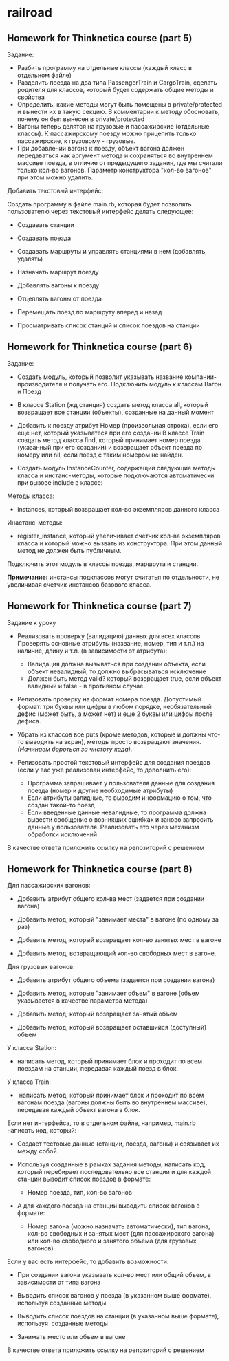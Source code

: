 # railroad

## Homework for Thinknetica course (part 5) 

Задание:

 - Разбить программу на отдельные классы (каждый класс в отдельном файле)
 - Разделить поезда на два типа PassengerTrain и CargoTrain, сделать родителя для классов, который будет содержать общие методы и свойства
 - Определить, какие методы могут быть помещены в private/protected и вынести их в такую секцию. В комментарии к методу обосновать, почему он был вынесен в private/protected
 - Вагоны теперь делятся на грузовые и пассажирские (отдельные классы). К пассажирскому поезду можно прицепить только пассажирские, к грузовому - грузовые. 
 - При добавлении вагона к поезду, объект вагона должен передаваться как аргумент метода и сохраняться во внутреннем массиве поезда, в отличие от предыдущего задания, где мы считали только кол-во вагонов. Параметр конструктора "кол-во вагонов" при этом можно удалить.


Добавить текстовый интерфейс:

Создать программу в файле main.rb, которая будет позволять пользователю через текстовый интерфейс делать следующее:

  - Создавать станции
     
  - Создавать поезда
     
  - Создавать маршруты и управлять станциями в нем (добавлять, удалять)
     
  - Назначать маршрут поезду
     
  - Добавлять вагоны к поезду
     
  - Отцеплять вагоны от поезда
     
  - Перемещать поезд по маршруту вперед и назад
     
  - Просматривать список станций и список поездов на станции
  
  ## Homework for Thinknetica course (part 6) 
  
   Задание:
     
   - Создать модуль, который позволит указывать название компании-производителя и получать его. Подключить модуль к классам Вагон и Поезд
     
   - В классе Station (жд станция) создать метод класса all, который возвращает все станции (объекты), созданные на данный момент
  -  Добавить к поезду атрибут Номер (произвольная строка), если его еще нет, который указыватеся при его создании
В классе Train создать метод класса find, который принимает номер поезда (указанный при его создании) и возвращает объект поезда по номеру или nil, если поезд с таким номером не найден.

  - Создать модуль InstanceCounter, содержащий следующие методы класса и инстанс-методы, которые подключаются автоматически при вызове include в классе:

  Методы класса:
  
   - instances, который возвращает кол-во экземпляров данного класса
       
  Инастанс-методы:
  
   - register_instance, который увеличивает счетчик кол-ва экземпляров класса и который можно вызвать из конструктора. При этом данный метод не должен быть публичным.
       
Подключить этот модуль в классы поезда, маршрута и станции.

**Примечание:** инстансы подклассов могут считатья по отдельности, не увеличивая счетчик инстансов базового класса. 


 ## Homework for Thinknetica course (part 7)
 
 Задание к уроку

 - Реализовать проверку (валидацию) данных для всех классов. Проверять основные атрибуты (название, номер, тип и т.п.) на наличие, длину и т.п. (в зависимости от атрибута):

      - Валидация должна вызываться при создании объекта, если объект невалидный, то должно выбрасываться исключение
      - Должен быть метод valid? который возвращает true, если объект валидный и false - в противном случае.
      
- Релизовать проверку на формат номера поезда. Допустимый формат: три буквы или цифры в любом порядке, необязательный дефис (может быть, а может нет) и еще 2 буквы или цифры после дефиса.

- Убрать из классов все puts (кроме методов, которые и должны что-то выводить на экран), методы просто возвращают значения. *(Начинаем бороться за чистоту кода).*

- Релизовать простой текстовый интерфейс для создания поездов (если у вас уже реализован интерфейс, то дополнить его):

    - Программа запрашивает у пользователя данные для создания поезда (номер и другие необходимые атрибуты)
    - Если атрибуты валидные, то выводим информацию о том, что создан такой-то поезд
    - Если введенные данные невалидные, то программа должна вывести сообщение о возникших ошибках и заново запросить данные у пользователя. Реализовать это через механизм обработки исключений

В качестве ответа приложить ссылку на репозиторий с решением

## Homework for Thinknetica course (part 8)

Для пассажирских вагонов:
- Добавить атрибут общего кол-ва мест (задается при создании вагона)
  
- Добавить метод, который "занимает места" в вагоне (по одному за раз)
  
- Добавить метод, который возвращает кол-во занятых мест в вагоне
  
- Добавить метод, возвращающий кол-во свободных мест в вагоне.
  

Для грузовых вагонов:
- Добавить атрибут общего объема (задается при создании вагона)
  
- Добавить метод, которые "занимает объем" в вагоне (объем указывается в качестве параметра метода)
  
- Добавить метод, который возвращает занятый объем
  
- Добавить метод, который возвращает оставшийся (доступный) объем
  

У класса Station:
- написать метод, который принимает блок и проходит по всем поездам на станции, передавая каждый поезд в блок.
  

У класса Train:
-  написать метод, который принимает блок и проходит по всем вагонам поезда (вагоны должны быть во внутреннем массиве), передавая каждый объект вагона в блок.
  

Если нет интерфейса, то в отдельном файле, например, main.rb написать код, который:
- Создает тестовые данные (станции, поезда, вагоны) и связывает их между собой.
  
- Используя созданные в рамках задания методы, написать код, который перебирает последовательно все станции и для каждой станции выводит список поездов в формате:
      
     - Номер поезда, тип, кол-во вагонов
        
- А для каждого поезда на станции выводить список вагонов в формате:
     
     - Номер вагона (можно назначать автоматически), тип вагона, кол-во свободных и занятых мест (для пассажирского вагона) или кол-во свободного и занятого объема (для грузовых вагонов).

Если у вас есть интерфейс, то добавить возможности:

- При создании вагона указывать кол-во мест или общий объем, в зависимости от типа вагона
  
- Выводить список вагонов у поезда (в указанном выше формате), используя созданные методы
  
- Выводить список поездов на станции (в указанном выше формате), используя  созданные методы
  
- Занимать место или объем в вагоне
  


В качестве ответа приложить ссылку на репозиторий с решением
